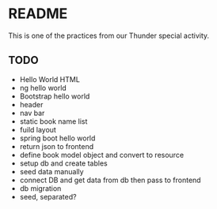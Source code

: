# README

This is one of the practices from our Thunder special activity.

## TODO

* Hello World HTML
* ng hello world
* Bootstrap hello world
* header
* nav bar
* static book name list
* fuild layout
* spring boot hello world
* return json to frontend
* define book model object and convert to resource
* setup db and create tables
* seed data manually
* connect DB and get data from db then pass to frontend
* db migration
* seed, separated?


